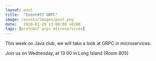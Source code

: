```yaml
---
layout: post
title:  "Event#37 GRPC"
image: /assets/images/post.png
date:   2020-01-29 13:00:00 +0200
tags: [protobuf grpc microservices]
---
```


This week on Java club, we will take a look at GRPC in microservices.

Join us on Wednesday, at 13:00 in Long Island (Room 805)
